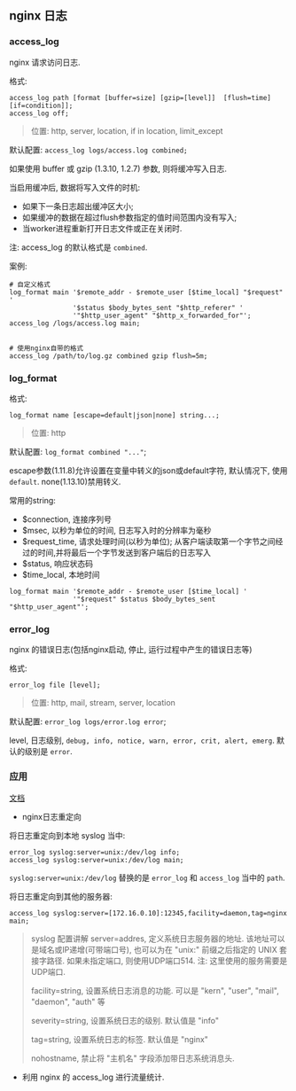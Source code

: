 ## nginx 日志

### access_log

nginx 请求访问日志.

格式:

```
access_log path [format [buffer=size] [gzip=[level]]  [flush=time] [if=condition]];
access_log off;
```

> 位置: http, server, location, if in location, limit_except

默认配置: `access_log logs/access.log combined;`

如果使用 buffer 或 gzip (1.3.10, 1.2.7) 参数, 则将缓冲写入日志.

当启用缓冲后, 数据将写入文件的时机:
- 如果下一条日志超出缓冲区大小;
- 如果缓冲的数据在超过flush参数指定的值时间范围内没有写入;
- 当worker进程重新打开日志文件或正在关闭时.

注: access_log 的默认格式是 `combined`.


案例:

```
# 自定义格式
log_format main '$remote_addr - $remote_user [$time_local] "$request" '
                '$status $body_bytes_sent "$http_referer" '
                '"$http_user_agent" "$http_x_forwarded_for"';
access_log /logs/access.log main;


# 使用nginx自带的格式
access_log /path/to/log.gz combined gzip flush=5m;
```


### log_format

格式:

```
log_format name [escape=default|json|none] string...;
```

> 位置: http

默认配置: `log_format combined "..."`;

escape参数(1.11.8)允许设置在变量中转义的json或default字符, 默认情况下, 使用 `default`. none(1.13.10)禁用转义.

常用的string:

- $connection, 连接序列号
- $msec, 以秒为单位的时间, 日志写入时的分辨率为毫秒
- $request_time, 请求处理时间(以秒为单位); 从客户端读取第一个字节之间经过的时间,并将最后一个字节发送到客户端后的日志写入
- $status, 响应状态码
- $time_local, 本地时间

```
log_format main '$remote_addr - $remote_user [$time_local] '
                '"$request" $status $body_bytes_sent "$http_user_agent"';
```


### error_log

nginx 的错误日志(包括nginx启动, 停止, 运行过程中产生的错误日志等)

格式:

```
error_log file [level];
```

> 位置: http, mail, stream, server, location

默认配置: `error_log logs/error.log error`;

level, 日志级别, `debug, info, notice, warn, error, crit, alert, emerg`. 默认的级别是 `error`.


### 应用

[文档](https://www.docs4dev.com/docs/zh/nginx/current/reference/syslog.html)

- nginx日志重定向

将日志重定向到本地 syslog 当中:

```
error_log syslog:server=unix:/dev/log info;
access_log syslog:server=unix:/dev/log main;
```

`syslog:server=unix:/dev/log` 替换的是 `error_log` 和 `access_log` 当中的 `path`. 


将日志重定向到其他的服务器:

```
access_log syslog:server=[172.16.0.10]:12345,facility=daemon,tag=nginx main;
```

> syslog 配置讲解
> server=addres, 定义系统日志服务器的地址. 该地址可以是域名或IP递增(可带端口号), 也可以为在 "unix:" 前缀之后指定的
> UNIX 套接字路径. 如果未指定端口, 则使用UDP端口514. 注: 这里使用的服务需要是UDP端口.
>
> facility=string, 设置系统日志消息的功能. 可以是 "kern", "user", "mail", "daemon", "auth" 等
>
> severity=string, 设置系统日志的级别. 默认值是 "info"
>
> tag=string, 设置系统日志的标签. 默认值是 "nginx"
>
> nohostname, 禁止将 "主机名" 字段添加带日志系统消息头.


- 利用 nginx 的 access_log 进行流量统计.

